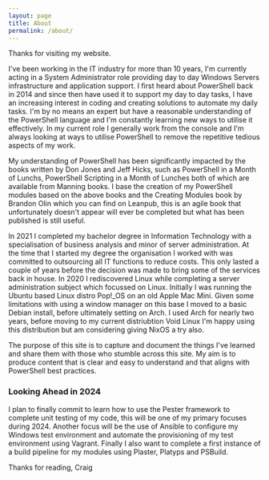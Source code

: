 ```yaml
---
layout: page
title: About
permalink: /about/
---
```

Thanks for visiting my website.

I've been working in the IT industry for more than 10 years, I'm currently acting in a System Administrator role providing day to day Windows Servers infrastructure and application support. I first heard about PowerShell back in 2014 and since then have used it to support my day to day tasks, I have an increasing interest in coding and creating solutions to automate my daily tasks. I'm by no means an expert but have a reasonable understanding of the PowerShell language and I'm constantly learning new ways to utilise it effectively. In my current role I generally work from the console and I'm always looking at ways to utilise PowerShell to remove the repetitive tedious aspects of my work.

My understanding of PowerShell has been significantly impacted by the books written by Don Jones and Jeff Hicks, such as PowerShell in a Month of Lunchs, PowerShell Scripting in a Month of Lunches both of which are available from Manning books. I base the creation of my PowerShell modules based on the above books and the Creating Modules book by Brandon Olin which you can find on Leanpub, this is an agile book that unfortunately doesn't appear will ever be completed but what has been published is still useful.

In 2021 I completed my bachelor degree in Information Technology with a specialisation of business analysis and minor of server administration. At the time that I started my degree the organisation I worked with was committed to outsourcing all IT functions to reduce costs. This only lasted a couple of years before the decision was made to bring some of the services back in house. In 2020 I rediscovered Linux while completing a server administration subject which focussed on Linux. Initially I was running the Ubuntu based Linux distro Pop!_OS on an old Apple Mac Mini. Given some limitations with using a window manager on this base I moved to a basic Debian install, before ultimately setting on Arch. I used Arch for nearly two years, before moving to my current distriubtion Void Linux I'm happy using this distribution but am considering giving NixOS a try also.

The purpose of this site is to capture and document the things I've learned and share them with those who stumble across this site. My aim is to produce content that is clear and easy to understand and that aligns with PowerShell best practices.

### Looking Ahead in 2024
I plan to finally commit to learn how to use the Pester framework to complete unit testing of my code, this will be one of my primary focuses during 2024. Another focus will be the use of Ansible to configure my Windows test environment and automate the provisioning of my test environment using Vagrant. Finally I also want to complete a first instance of a build pipeline for my modules using Plaster, Platyps and PSBuild.

Thanks for reading, Craig

